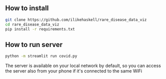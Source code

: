 ## How to install
```bash
git clone https://github.com/ilikehaskell/rare_disease_data_viz
cd rare_disease_data_viz
pip install -r requirements.txt
```

## How to run server
```bash
python -m streamlit run covid.py
```

The server is available on your local network by default, so you can access the server also from your phone if it's connected to the same WiFi